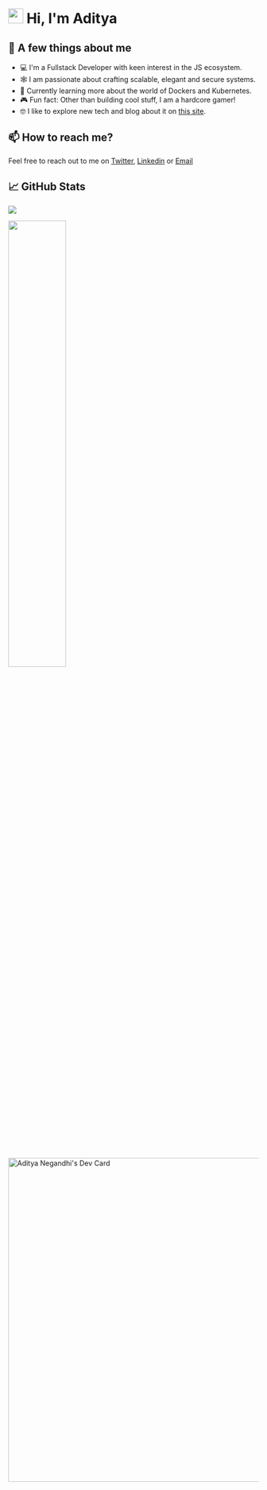 [//]: # "[![Typing SVG](https://readme-typing-svg.herokuapp.com?size=24&width=600&lines=Welcome+To+My+GitHub+Profile!)](https://git.io/typing-svg)"

<h1 align="start"><img src="https://raw.githubusercontent.com/MartinHeinz/MartinHeinz/master/wave.gif" width="30px"> Hi, I'm Aditya</h1>

## 💼 A few things about me

- 💻 I'm a Fullstack Developer with keen interest in the JS ecosystem.
- 🕸️ I am passionate about crafting scalable, elegant and secure systems.
- 🧠 Currently learning more about the world of Dockers and Kubernetes.
- 🎮 Fun fact: Other than building cool stuff, I am a hardcore gamer!
- 🤓 I like to explore new tech and blog about it on [this site](https://www.0xadityaa.xyz/blog).

## 📫 How to reach me?

Feel free to reach out to me on [Twitter](https://twitter.com/0xadityaa), [Linkedin](https://www.linkedin.com/in/aditya-negandhi-49290318b/) or [Email](mailto:negandhi.aditya@gmail.com)

## 📈 GitHub Stats

![](https://komarev.com/ghpvc/?username=0xadityaa&color=blue&style=for-the-badge&label=PROFILE+VIEWS&base=987)
<br>
<p align="start">
  <img width="48%" src="https://github-readme-streak-stats.herokuapp.com/?user=0xadityaa&theme=radical" />
</p>

<a href="https://app.daily.dev/0xadityaa"><img src="https://api.daily.dev/devcards/v2/yWTTrC3HjKTzXo8HMbZbP.png?type=wide&r=fhk" width="652" alt="Aditya Negandhi's Dev Card"/></a>

